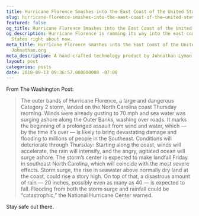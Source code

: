 ```yaml
---
title: Hurricane Florence Smashes into the East Coast of the United States
slug: hurricane-florence-smashes-into-the-east-coast-of-the-united-states
featured: false
og_title: Hurricane Florence Smashes into the East Coast of the United States – Johnathan.org
og_description: Hurricane Florence is ramming its way into the east coast of the United
  States right about now.
meta_title: Hurricane Florence Smashes into the East Coast of the United States –
  Johnathan.org
meta_description: A hand-crafted technology product by Johnathan Lyman
layout: post
categories: posts
date: 2018-09-13 09:36:57.000000000 -07:00
---
```


From The Washington Post:

>  The outer bands of Hurricane Florence, a large and dangerous Category 2 storm, landed on the North Carolina coast Thursday morning. Winds were already gusting to 70 mph and sea water was surging ashore along the Outer Banks, washing over roads. It marks the beginning of a prolonged assault from wind and water, which — by the time it’s over — is likely to bring devastating damage and flooding to millions of people in the Southeast.
> Conditions will deteriorate through Thursday: Starting along the coast, winds will accelerate, the rain will intensify, and the angry, agitated ocean will surge ashore.
>  The storm’s center is expected to make landfall Friday in southeast North Carolina, which will coincide with the most severe effects. Storm surge, the rise in seawater above normally dry land at the coast, could rise a story high. On top of that, a disastrous amount of rain — 20 inches, possibly even as many as 40 — is expected to fall.
> Flooding from both the storm surge and rainfall could be “catastrophic,” the National Hurricane Center warned.

Stay safe out there.

